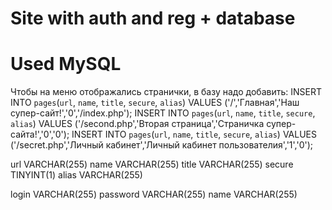 # Site with auth and reg + database
# Used MySQL

Чтобы на меню отображались странички, в базу надо добавить:
INSERT INTO `pages`(`url`, `name`, `title`, `secure`, `alias`) VALUES ('/','Главная','Наш супер-сайт!','0','/index.php');
INSERT INTO `pages`(`url`, `name`, `title`, `secure`, `alias`) VALUES ('/second.php','Вторая страница','Страничка супер-сайта!','0','0');
INSERT INTO `pages`(`url`, `name`, `title`, `secure`, `alias`) VALUES ('/secret.php','Личный кабинет','Личный кабинет пользователия','1','0');



url	VARCHAR(255)
name VARCHAR(255)
title	VARCHAR(255)
secure	TINYINT(1)
alias VARCHAR(255)



login	VARCHAR(255)
password	VARCHAR(255)
name VARCHAR(255)
